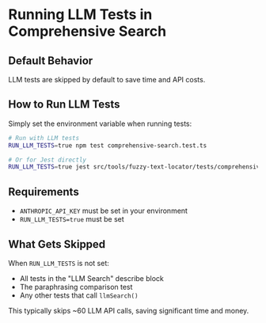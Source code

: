 # Running LLM Tests in Comprehensive Search

## Default Behavior
LLM tests are skipped by default to save time and API costs.

## How to Run LLM Tests

Simply set the environment variable when running tests:

```bash
# Run with LLM tests
RUN_LLM_TESTS=true npm test comprehensive-search.test.ts

# Or for Jest directly
RUN_LLM_TESTS=true jest src/tools/fuzzy-text-locator/tests/comprehensive-search.test.ts
```

## Requirements
- `ANTHROPIC_API_KEY` must be set in your environment
- `RUN_LLM_TESTS=true` must be set

## What Gets Skipped
When `RUN_LLM_TESTS` is not set:
- All tests in the "LLM Search" describe block
- The paraphrasing comparison test
- Any other tests that call `llmSearch()`

This typically skips ~60 LLM API calls, saving significant time and money.